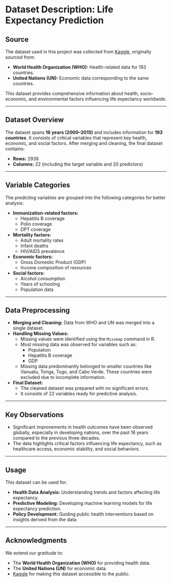 # Dataset Description: Life Expectancy Prediction

## **Source**
The dataset used in this project was collected from [Kaggle](https://www.kaggle.com/kumarajarshi/life-expectancy-who), originally sourced from:
- **World Health Organization (WHO):** Health-related data for 193 countries.
- **United Nations (UN):** Economic data corresponding to the same countries.

This dataset provides comprehensive information about health, socio-economic, and environmental factors influencing life expectancy worldwide.

---

## **Dataset Overview**
The dataset spans **16 years (2000–2015)** and includes information for **193 countries**. It consists of critical variables that represent key health, economic, and social factors. After merging and cleaning, the final dataset contains:
- **Rows:** 2938
- **Columns:** 22 (including the target variable and 20 predictors)

---

## **Variable Categories**
The predicting variables are grouped into the following categories for better analysis:
- **Immunization-related factors:** 
  - Hepatitis B coverage
  - Polio coverage
  - DPT coverage
- **Mortality factors:**
  - Adult mortality rates
  - Infant deaths
  - HIV/AIDS prevalence
- **Economic factors:**
  - Gross Domestic Product (GDP)
  - Income composition of resources
- **Social factors:**
  - Alcohol consumption
  - Years of schooling
  - Population data

---

## **Data Preprocessing**
- **Merging and Cleaning:** Data from WHO and UN was merged into a single dataset.
- **Handling Missing Values:** 
  - Missing values were identified using the `Missmap` command in R.
  - Most missing data was observed for variables such as:
    - Population
    - Hepatitis B coverage
    - GDP
  - Missing data predominantly belonged to smaller countries like Vanuatu, Tonga, Togo, and Cabo Verde. These countries were excluded due to incomplete information.
- **Final Dataset:** 
  - The cleaned dataset was prepared with no significant errors.
  - It consists of 22 variables ready for predictive analysis.

---

## **Key Observations**
- Significant improvements in health outcomes have been observed globally, especially in developing nations, over the past 16 years compared to the previous three decades.
- The data highlights critical factors influencing life expectancy, such as healthcare access, economic stability, and social behaviors.

---

## **Usage**
This dataset can be used for:
- **Health Data Analysis:** Understanding trends and factors affecting life expectancy.
- **Predictive Modeling:** Developing machine learning models for life expectancy prediction.
- **Policy Development:** Guiding public health interventions based on insights derived from the data.

---

## **Acknowledgments**
We extend our gratitude to:
- The **World Health Organization (WHO)** for providing health data.
- The **United Nations (UN)** for economic data.
- [Kaggle](https://www.kaggle.com/kumarajarshi/life-expectancy-who) for making this dataset accessible to the public.

